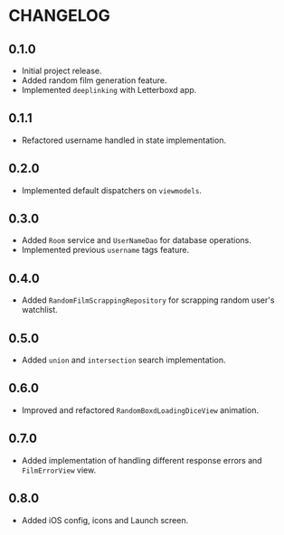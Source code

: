 # CHANGELOG

## 0.1.0
- Initial project release.
- Added random film generation feature.
- Implemented `deeplinking` with Letterboxd app.

## 0.1.1
- Refactored username handled in state implementation.

## 0.2.0
- Implemented default dispatchers on `viewmodels`.

## 0.3.0
- Added `Room` service and `UserNameDao` for database operations.
- Implemented previous `username` tags feature.

## 0.4.0
- Added `RandomFilmScrappingRepository` for scrapping random user's watchlist.

## 0.5.0
- Added `union` and `intersection` search implementation.

## 0.6.0
- Improved and refactored `RandomBoxdLoadingDiceView` animation.

## 0.7.0
- Added implementation of handling different response errors and `FilmErrorView` view.

## 0.8.0
- Added iOS config, icons and Launch screen.
